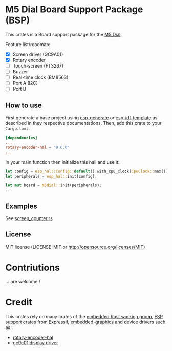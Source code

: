 # M5 Dial Board Support Package (BSP)

This crates is a Board support package for the [M5 Dial](https://shop.m5stack.com/products/m5stack-dial-esp32-s3-smart-rotary-knob-w-1-28-round-touch-screen).

Feature list/roadmap:

 - [X] Screen driver (GC9A01)
 - [X] Rotary encoder
 - [ ] Touch-screen (FT3267)
 - [ ] Buzzer
 - [ ] Real-time clock (BM8563)
 - [ ] Port A (I2C)
 - [ ] Port B

## How to use

First generate a base project using [esp-generate](https://github.com/esp-rs/esp-generate) or [esp-idf-template](https://github.com/esp-rs/esp-idf-template) as described in they respective documentations.
Then, add this crate to your `Cargo.toml`:

```toml
[dependencies]
...
rotary-encoder-hal = "0.6.0"
...
```

In your main function then initialize this hall and use it:

```rust
let config = esp_hal::Config::default().with_cpu_clock(CpuClock::max());
let peripherals = esp_hal::init(config);

let mut board = m5dial::init(peripherals);
...
```

## Examples

See [screen_counter.rs](examples/screen_counter.rs)

## License

MIT license (LICENSE-MIT or http://opensource.org/licenses/MIT)

# Contriutions

... are welcome !

# Credit

This crates rely on many crates of the [embedded Rust working group](https://github.com/rust-embedded/wg), [ESP support crates](https://github.com/esp-rs) from Expressif, [embedded-graphics](https://github.com/embedded-graphics) and device drivers such as :

 - [rotary-encoder-hal](https://crates.io/crates/rotary-encoder-hal)
 - [gc9c01 display driver](https://crates.io/crates/gc9a01-rs)
